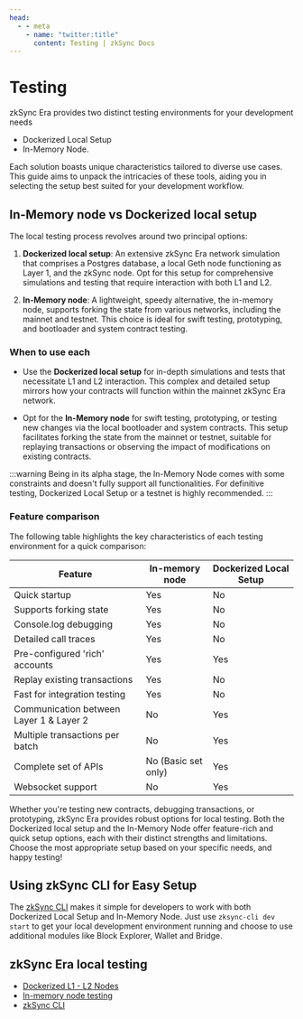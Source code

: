 ```yaml
---
head:
  - - meta
    - name: "twitter:title"
      content: Testing | zkSync Docs
---
```


# Testing

zkSync Era provides two distinct testing environments for your development needs

- Dockerized Local Setup
- In-Memory Node.

Each solution boasts unique characteristics tailored to diverse use cases. This guide aims to unpack the intricacies of these tools, aiding you in selecting the setup best suited for your development workflow.

## In-Memory node vs Dockerized local setup

The local testing process revolves around two principal options:

1. **Dockerized local setup**: An extensive zkSync Era network simulation that comprises a Postgres database, a local Geth node functioning as Layer 1, and the zkSync node. Opt for this setup for comprehensive simulations and testing that require interaction with both L1 and L2.

2. **In-Memory node**: A lightweight, speedy alternative, the in-memory node, supports forking the state from various networks, including the mainnet and testnet. This choice is ideal for swift testing, prototyping, and bootloader and system contract testing.

### When to use each

- Use the **Dockerized local setup** for in-depth simulations and tests that necessitate L1 and L2 interaction. This complex and detailed setup mirrors how your contracts will function within the mainnet zkSync Era network.

- Opt for the **In-Memory node** for swift testing, prototyping, or testing new changes via the local bootloader and system contracts. This setup facilitates forking the state from the mainnet or testnet, suitable for replaying transactions or observing the impact of modifications on existing contracts.

:::warning
Being in its alpha stage, the In-Memory Node comes with some constraints and doesn't fully support all functionalities. For definitive testing, Dockerized Local Setup or a testnet is highly recommended.
:::

### Feature comparison

The following table highlights the key characteristics of each testing environment for a quick comparison:

| Feature                                 | In-memory node      | Dockerized Local Setup |
| --------------------------------------- | ------------------- | ---------------------- |
| Quick startup                           | Yes                 | No                     |
| Supports forking state                  | Yes                 | No                     |
| Console.log debugging                   | Yes                 | No                     |
| Detailed call traces                    | Yes                 | No                     |
| Pre-configured 'rich' accounts          | Yes                 | Yes                    |
| Replay existing transactions            | Yes                 | No                     |
| Fast for integration testing            | Yes                 | No                     |
| Communication between Layer 1 & Layer 2 | No                  | Yes                    |
| Multiple transactions per batch         | No                  | Yes                    |
| Complete set of APIs                    | No (Basic set only) | Yes                    |
| Websocket support                       | No                  | Yes                    |

Whether you're testing new contracts, debugging transactions, or prototyping, zkSync Era provides robust options for local testing. Both the Dockerized local setup and the In-Memory Node offer feature-rich and quick setup options, each with their distinct strengths and limitations. Choose the most appropriate setup based on your specific needs, and happy testing!

## Using zkSync CLI for Easy Setup

The [zkSync CLI](../../build/tooling/zksync-cli/getting-started.md) makes it simple for developers to work with both Dockerized Local Setup and In-Memory Node. Just use `zksync-cli dev start` to get your local development environment running and choose to use additional modules like Block Explorer, Wallet and Bridge.

## zkSync Era local testing

- [Dockerized L1 - L2 Nodes](../../build/test-and-debug/dockerized-l1-l2-nodes.md)
- [In-memory node testing](../../build/test-and-debug/era-test-node.md)
- [zkSync CLI](../../build/tooling/zksync-cli/getting-started.md)
